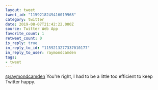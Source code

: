 ```yaml
---
layout: tweet
tweet_id: "1159218249416019968"
category: twitter
date: 2019-08-07T21:42:22.000Z
source: Twitter Web App
favorite_count: 1
retweet_count: 0
is_reply: true
in_reply_to_id: "1159213277337010177"
in_reply_to_user: raymondcamden
tags:
- tweet
---
```


[@raymondcamden](https://twitter.com/@raymondcamden) You're right, I had to be a little too efficient to keep Twitter happy.
